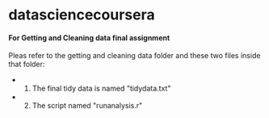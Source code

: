 # datasciencecoursera
#### For Getting and Cleaning data final assignment
Pleas refer to the getting and cleaning data folder and these two files inside that folder:  
- 1. The final tidy data is named "tidydata.txt"  
- 2. The script named "runanalysis.r"  
 
